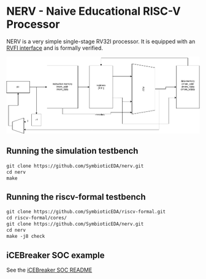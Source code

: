 NERV - Naive Educational RISC-V Processor
=========================================

NERV is a very simple single-stage RV32I processor. 
It is equipped with an [RVFI interface](https://github.com/SymbioticEDA/riscv-formal/blob/master/docs/rvfi.md) and is formally verified.

![system diagram](NERV.png)

Running the simulation testbench
--------------------------------

```
git clone https://github.com/SymbioticEDA/nerv.git
cd nerv
make
```


Running the riscv-formal testbench
----------------------------------

```
git clone https://github.com/SymbioticEDA/riscv-formal.git
cd riscv-formal/cores/
git clone https://github.com/SymbioticEDA/nerv.git
cd nerv
make -j8 check
```

iCEBreaker SOC example
----------------------

See the [iCEBreaker SOC README](examples/icebreaker/README.md)
